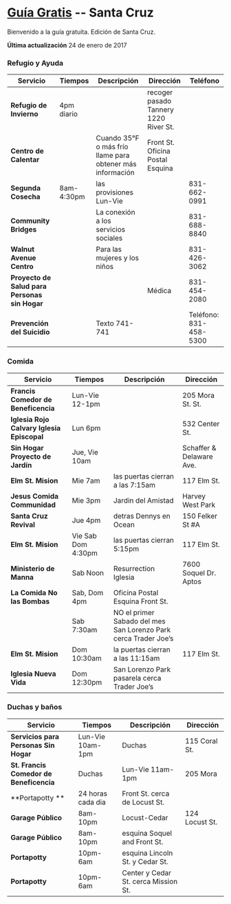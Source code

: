 # [Guía Gratis](../../) -- Santa Cruz

Bienvenido a la guía gratuita. Edición de Santa Cruz.

**Última actualización** 24 de enero de 2017

### Refugio y Ayuda
Servicio | Tiempos | Descripción | Dirección | Teléfono
---------|---------|-------------|-----------|---------
**Refugio de Invierno** | 4pm diario |  | recoger pasado Tannery 1220 River St. |
**Centro de Calentar** |  | Cuando 35°F o más frío llame para obtener más información | Front St. Oficina Postal Esquina |
**Segunda Cosecha** | 8am-4:30pm  | las provisiones Lun-Vie |  | 831-662-0991
**Community Bridges** |  | La conexión a los servicios sociales |  | 831-688-8840
**Walnut Avenue Centro** |  | Para las mujeres y los niños |  | 831-426-3062 
**Proyecto de Salud para Personas sin Hogar** |  |  | Médica | 831-454-2080
**Prevención del Suicidio**  |  | Texto 741-741 |  | Teléfono: 831-458-5300


### Comida
Servicio | Tiempos | Descripción | Dirección
---------|---------|-------------|----------
**Francis Comedor de Beneficencia** | Lun-Vie 12-1pm |  | 205 Mora St. St.
**Iglesia Rojo Calvary Iglesia Episcopal** | Lun 6pm |  | 532 Center St.
**Sin Hogar Proyecto de Jardín** | Jue, Vie 10am | | Schaffer & Delaware Ave.
**Elm St. Mision** | Mie 7am | las puertas cierran a las 7:15am | 117 Elm St.
**Jesus Comida Communidad** | Mie 3pm | Jardin del Amistad | Harvey West Park
**Santa Cruz Revival** | Jue 4pm | detras Dennys en Ocean | 150 Felker St #A
**Elm St. Mision** | Vie Sab Dom 4:30pm | las puertas cierran 5:15pm | 117 Elm St.
**Ministerio de Manna** | Sab Noon | Resurrection Iglesia | 7600 Soquel Dr. Aptos
**La Comida No las Bombas** | Sab, Dom 4pm | Oficina Postal Esquina Front St. |
 |  | Sab 7:30am | NO el primer Sabado del mes San Lorenzo Park cerca Trader Joe’s |  |
**Elm St. Mision** | Dom 10:30am | la puertas cierran a las 11:15am | 117 Elm St.
**Iglesia Nueva Vida** | Dom 12:30pm | San Lorenzo Park pasarela cerca Trader Joe’s |

### Duchas y baños
Servicio | Tiempos | Descripción | Dirección
---------|---------|-------------|----------
**Servicios para Personas Sin Hogar**| Lun-Vie 10am-1pm | Duchas | 115 Coral St.
**St. Francis Comedor de Beneficencia** | Duchas | Lun-Vie 11am-1pm | 205 Mora
**Portapotty ** | 24 horas cada dia | Front St. cerca de Locust St. |
**Garage Público** | 8am-10pm | Locust-Cedar | 124 Locust St.
**Garage Público** | 8am-10pm | esquina Soquel and Front St. |
**Portapotty** | 10pm-6am | esquina Lincoln St. y Cedar St. |
**Portapotty** | 10pm-6am | Center y Cedar St. cerca Mission St. |
